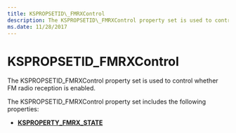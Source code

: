 ```yaml
---
title: KSPROPSETID\_FMRXControl
description: The KSPROPSETID\_FMRXControl property set is used to control whether FM radio reception is enabled.
ms.date: 11/28/2017
---
```


# KSPROPSETID\_FMRXControl


The KSPROPSETID\_FMRXControl property set is used to control whether FM radio reception is enabled.

The KSPROPSETID\_FMRXControl property set includes the following properties:

-   [**KSPROPERTY\_FMRX\_STATE**](ksproperty-fmrx-state.md)

 

 





